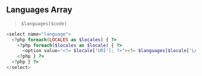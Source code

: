 ## Languages Array

> `$languages[$code]`

``` php
<select name="language">
  <?php foreach(LOCALES as $locales) { ?>
    <?php foreach($locales as $locale) { ?>
      <option value="<?= $locale['URI']; ?>"><?= $languages[$locale['LANGUAGE']]; ?></option>
    <?php } ?>
  <?php } ?>
</select>
```